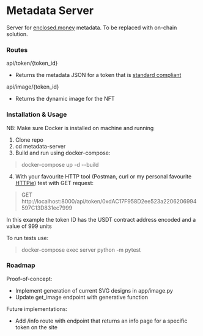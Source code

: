 # Metadata Server

Server for [enclosed.money](https://www.enclosed.money) metadata. To be replaced with on-chain solution.

### Routes
api/token/{token_id}
* Returns the metadata JSON for a token that is [standard compliant](https://docs.opensea.io/docs/metadata-standards) 

api/image/{token_id}
* Returns the dynamic image for the NFT

### Installation & Usage

NB: Make sure Docker is installed on machine and running 
1. Clone repo
2. cd metadata-server
3. Build and run using docker-compose:
> docker-compose up -d --build
4. With your favourite HTTP tool (Postman, curl or my personal favourite [HTTPie](https://httpie.io/cli)) test with GET request:
> GET http://localhost:8000/api/token/0xdAC17F958D2ee523a2206206994597C13D831ec7999

In this example the token ID has the USDT contract address encoded and a value of 999 units

To run tests use:

> docker-compose exec server python -m pytest

### Roadmap

Proof-of-concept:

* Implement generation of current SVG designs in app/image.py 
* Update get_image endpoint with generative function

Future implementations:

* Add /info route with endpoint that returns an info page for a specific token on the site 
